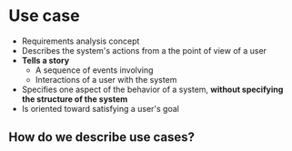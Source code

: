 # Use case
- Requirements analysis concept
- Describes the system's actions from a the point of view of a user
- **Tells a story**
	- A sequence of events involving
	- Interactions of a user with the system
- Specifies one aspect of the behavior of a system, **without specifying the structure of the system**
- Is oriented toward satisfying a user's goal

## How do we describe use cases?


<!--stackedit_data:
eyJoaXN0b3J5IjpbLTE4NDMwOTg0MTNdfQ==
-->